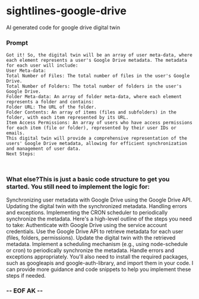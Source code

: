 # sightlines-google-drive
AI generated code for google drive digital twin

### Prompt
~~~
Got it! So, the digital twin will be an array of user meta-data, where each element represents a user's Google Drive metadata. The metadata for each user will include:
User Meta-data:
Total Number of Files: The total number of files in the user's Google Drive.
Total Number of Folders: The total number of folders in the user's Google Drive.
Folder Meta-data: An array of folder meta-data, where each element represents a folder and contains:
Folder URL: The URL of the folder.
Folder Contents: An array of items (files and subfolders) in the folder, with each item represented by its URL.
Item Access Permissions: An array of users who have access permissions for each item (file or folder), represented by their user IDs or emails.
This digital twin will provide a comprehensive representation of the users' Google Drive metadata, allowing for efficient synchronization and management of user data.
Next Steps:



~~~


### What else?This is just a basic code structure to get you started. You still need to implement the logic for:
Synchronizing user metadata with Google Drive using the Google Drive API.
Updating the digital twin with the synchronized metadata.
Handling errors and exceptions.
Implementing the CRON scheduler to periodically synchronize the metadata.
Here's a high-level outline of the steps you need to take:
Authenticate with Google Drive using the service account credentials.
Use the Google Drive API to retrieve metadata for each user (files, folders, permissions).
Update the digital twin with the retrieved metadata.
Implement a scheduling mechanism (e.g., using node-schedule or cron) to periodically synchronize the metadata.
Handle errors and exceptions appropriately.
You'll also need to install the required packages, such as googleapis and google-auth-library, and import them in your code.
I can provide more guidance and code snippets to help you implement these steps if needed.

### -- EOF AK --